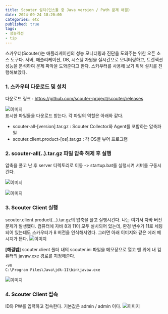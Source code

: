 ```yaml
---
title: Scouter 설치(인스톨 중 Java version / Path 문제 해결) 
date: 2024-09-24 18:20:00
categories: etc    
published: true 
tags:
- 성능개선 
- tip    
---
```


스카우터(Scouter)는 애플리케이션의 성능 모니터링과 진단을 도와주는 위한 오픈 소스 도구다. 서버, 애플리케이션, DB, 시스템 자원을 실시간으로 모니터링하고, 트랜잭션 성능을 분석하여 문제 파악을 도와준다고 한다. 스카우터를 사용해 보기 위해 설치를 진행해보았다.  

### 1. 스카우터 다운로드 및 설치 
다운로드 링크 : https://github.com/scouter-project/scouter/releases 

![이미지](https://i.imgur.com/02iCrtB.png)  
표시한 파일들을 다운로드 받는다. 각 파일의 역할은 아래와 같다. 
- scouter-all-[version].tar.gz : Scouter Collector와 Agent를 포함하는 압축파일
- scouter.client.product-[os].tar.gz : 각 OS별 뷰어 프로그램   

### 2. scouter-all(..).tar.gz 파일 압축 해제 후 실행  
압축을 풀고 난 후 server 디렉토리로 이동 ->  startup.bat를 실행시켜 서버를 구동시킨다.

![이미지](https://i.imgur.com/6Mait5l.png)  

![이미지](https://i.imgur.com/u9nphv9.png)  

### 3. Scouter Client 실행    
scouter.client.product(...).tar.gz의 압축을 풀고 실행시킨다. 
나는 여기서 자바 버전 문제가 발생했다. 컴퓨터에 자바 8과 11이 모두 설치되어 있는데, 환경 변수가 11로 세팅되어 있는데도 스카우터가 8 버전을 인식해서였다. 
그러면 아래 이미지와 같은 에러 메시지가 뜬다. 
![이미지](https://i.imgur.com/qa1YIOE.png)  

**[해결법]**
scouter.client 폴더 내의 scouter.ini 파일을 메모장으로 열고 맨 위에 내 컴퓨터의 javaw.exe 경로를 지정해준다. 
``` 
-vm
C:\Program Files\Java\jdk-11\bin\javaw.exe 
``` 
![이미지](https://i.imgur.com/sqvIfvg.png)  


### 4. Scouter Client 접속     
ID와 PW를 입력하고 접속한다. 기본값은 admin / admin 이다. 
![이미지](https://i.imgur.com/eanaUc5.png)  
